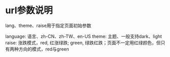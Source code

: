 # url参数说明

lang、theme、raise用于指定页面初始参数

language: 语言、zh-CN、zh-TW、en-US
theme: 主题、一般支持dark、light
raise: 涨跌模式，red, 红涨绿跌; green, 绿跌红跌；页面不一定用红绿颜色，但只有两种方向的模式，red与green